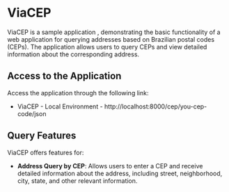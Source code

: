 # ViaCEP

ViaCEP is a sample application , demonstrating the basic functionality of a web application for querying addresses based on Brazilian postal codes (CEPs). The application allows users to query CEPs and view detailed information about the corresponding address.

## Access to the Application

Access the application through the following link:

- ViaCEP - Local Environment - http://localhost:8000/cep/you-cep-code/json

## Query Features

ViaCEP offers features for:

- **Address Query by CEP**: Allows users to enter a CEP and receive detailed information about the address, including street, neighborhood, city, state, and other relevant information.
